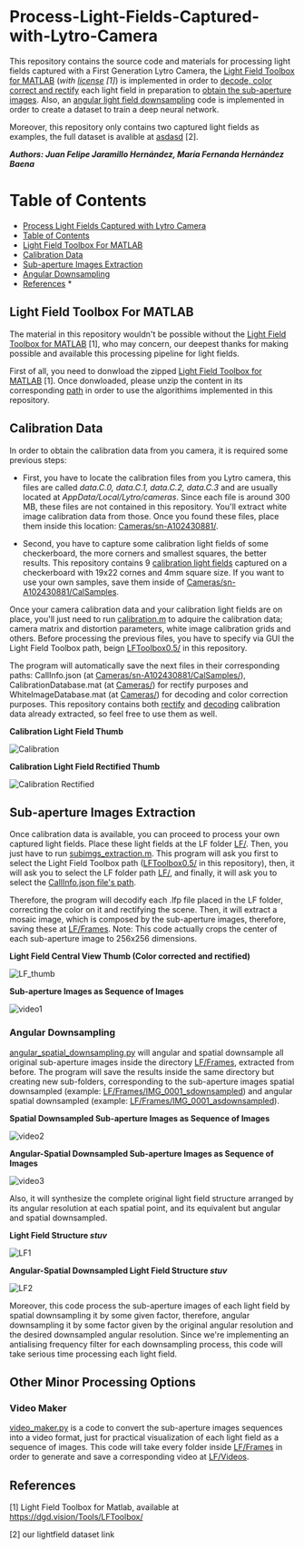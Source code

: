 # Process-Light-Fields-Captured-with-Lytro-Camera
This repository contains the source code and materials for processing light fields captured with a First Generation Lytro Camera, the [Light Field Toolbox for MATLAB](https://dgd.vision/Tools/LFToolbox/) (*with [license](LFToolbox0.5/LICENSE.txt) [1]*) is implemented in order to [decode, color correct and rectify](calibration.m) each light field in preparation to [obtain the sub-aperture images](subimgs_extraction.m). Also, an [angular light field downsampling](procesamiento_LF.py) code is implemented in order to create a dataset to train a deep neural network.

Moreover, this repository only contains two captured light fields as examples, the full dataset is avalible at [asdasd](asdasd) [2].

***Authors: Juan Felipe Jaramillo Hernández, María Fernanda Hernández Baena***

Table of Contents
=================

<!--ts-->
   * [Process Light Fields Captured with Lytro Camera](#Process-Light-Fields-Captured-with-Lytro-Camera)
   * [Table of Contents](#Table-of-Contents)
   * [Light Field Toolbox For MATLAB](#Light-Field-Toolbox-For-MATLAB)
   * [Calibration Data](#Calibration-Data)
   * [Sub-aperture Images Extraction](#Sub-aperture-Images-Extraction)
   * [Angular Downsampling](#Angular-Downsampling)
   * [References](#References)
      * 
<!--te-->

## Light Field Toolbox For MATLAB
The material in this repository wouldn't be possible without the [Light Field Toolbox for MATLAB](https://dgd.vision/Tools/LFToolbox/) [1], who may concern, our deepest thanks for making possible and available this processing pipeline for light fields.

First of all, you need to donwload the zipped [Light Field Toolbox for MATLAB](https://dgd.vision/Tools/LFToolbox/) [1]. Once donwloaded, please unzip the content in its corresponding [path](LFToolbox0.5) in order to use the algorithims implemented in this repository.

## Calibration Data
In order to obtain the calibration data from you camera, it is required some previous steps:

* First, you have to locate the calibration files from you Lytro camera, this files are called *data.C.0, data.C.1, data.C.2, data.C.3* and are usually located at *AppData/Local/Lytro/cameras*. Since each file is around 300 MB, these files are not contained in this repository. You'll extract white image calibration data from those. Once you found these files, place them inside this location: [Cameras/sn-A102430881/](Cameras/sn-A102430881/).

* Second, you have to capture some calibration light fields of some checkerboard, the more corners and smallest squares, the better results. This repository contains 9 [calibration light fields](Cameras/sn-A102430881/CalSamples) captured on a checkerboard with 19x22 cornes and 4mm square size. If you want to use your own samples, save them inside of [Cameras/sn-A102430881/CalSamples](Cameras/sn-A102430881/CalSamples).

Once your camera calibration data and your calibration light fields are on place, you'll just need to run [calibration.m](calibration.m) to adquire the calibration data; camera matrix and distortion parameters, white image calibration grids and others. Before processing the previous files, you have to specify via GUI the Light Field Toolbox path, beign [LFToolbox0.5/](LFToolbox0.5/) in this repository.

The program will automatically save the next files in their corresponding paths: CallInfo.json (at [Cameras/sn-A102430881/CalSamples/](Cameras/sn-A102430881/CalSamples/CallInfo.json)), CalibrationDatabase.mat (at [Cameras/](Cameras/CalibrationDatabase.mat)) for rectify purposes and WhiteImageDatabase.mat (at [Cameras/](Cameras/WhiteImageDatabase.mat)) for decoding and color correction purposes. This repository contains both [rectify](Cameras/sn-A102430881/CalSamples/CallInfo.json) and [decoding](Cameras/WhiteImageDatabase.mat) calibration data already extracted, so feel free to use them as well.

**Calibration Light Field Thumb**

![Calibration](Cameras/sn-A102430881/CalSamples/raw2__Decoded_Thumb.png)

**Calibration Light Field Rectified Thumb**

![Calibration Rectified](Cameras/sn-A102430881/CalSamples/raw2_rectified_Decoded_Thumb.png)

## Sub-aperture Images Extraction

Once calibration data is available, you can proceed to process your own captured light fields. Place these light fields at the LF folder [LF/](LF/). Then, you just have to run [subimgs_extraction.m](subimgs_extraction.m). This program will ask you first to select the Light Field Toolbox path ([LFToolbox0.5/](LFToolbox0.5) in this repository), then, it will ask you to select the LF folder path [LF/](LF/), and finally, it will ask you to select the [CallInfo.json file's path](Cameras/sn-A102430881/CalSamples/CalInfo.json).

Therefore, the program will decodify each .lfp file placed in the LF folder, correcting the color on it and rectifying the scene. Then, it will extract a mosaic image, which is composed by the sub-aperture images, therefore, saving these at [LF/Frames](LF/Frames). Note: This code actually crops the center of each sub-aperture image to 256x256 dimensions.

**Light Field Central View Thumb (Color corrected and rectified)**

![LF_thumb](LF/IMG_0001__Decoded_Thumb.png)

**Sub-aperture Images as Sequence of Images**

![video1](Resources/IMG_0001_video.gif)

### Angular Downsampling

[angular_spatial_downsampling.py](angular_spatial_downsampling.py) will angular and spatial downsample all original sub-aperture images inside the directory [LF/Frames](LF/Frames), extracted from before. The program will save the results inside the same directory but creating new sub-folders, corresponding to the sub-aperture images spatial downsampled (example: [LF/Frames/IMG_0001_sdownsampled](LF/Frames/IMG_0001_sdownsampled)) and angular spatial downsampled (example: [LF/Frames/IMG_0001_asdownsampled](LF/Frames/IMG_0001_asdownsampled)). 

**Spatial Downsampled Sub-aperture Images as Sequence of Images**

![video2](Resources/IMG_0001_sdownsampled_video.gif)

**Angular-Spatial Downsampled Sub-aperture Images as Sequence of Images**

![video3](Resources/IMG_0001_asdownsampled_video.gif)

Also, it will synthesize the complete original light field structure arranged by its angular resolution at each spatial point, and its equivalent but angular and spatial downsampled.

**Light Field Structure *stuv***

![LF1](LF/LF_stuv/IMG_0001/IMG_0001_stuv.png)

**Angular-Spatial Downsampled Light Field Structure *stuv***

![LF2](LF/LF_stuv/IMG_0001_asdownsampled/IMG_0001_asdownsampled_stuv.png)

Moreover, this code process the sub-aperture images of each light field by spatial downsampling it by some given factor, therefore, angular downsampling it by some factor given by the original angular resolution and the desired downsampled angular resolution. Since we're implementing an antialising frequency filter for each downsampling process, this code will take serious time processing each light field.

## Other Minor Processing Options

### Video Maker
[video_maker.py](video_maker.py) is a code to convert the sub-aperture images sequences into a video format, just for practical visualization of each light field as a sequence of images. This code will take every folder inside [LF/Frames](LF/Frames) in order to generate and save a corresponding video at [LF/Videos](LF/Videos).

## References

[1] Light Field Toolbox for Matlab, available at https://dgd.vision/Tools/LFToolbox/

[2] our lightfield dataset link